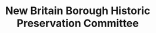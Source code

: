---
layout: repo
title: "New Britain Borough Historic Preservation Committee"
id: 14608
permalink: repos/14608/
---